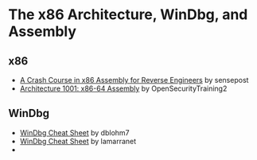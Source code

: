 # The x86 Architecture, WinDbg, and Assembly


## x86

- [A Crash Course in x86 Assembly for Reverse Engineers](https://sensepost.com/blogstatic/2014/01/SensePost_crash_course_in_x86_assembly-.pdf) by sensepost
- [Architecture 1001: x86-64 Assembly](https://p.ost2.fyi/courses/course-v1:OpenSecurityTraining2+Arch1001_x86-64_Asm+2021_v1/about) by OpenSecurityTraining2

## WinDbg

- [WinDbg Cheat Sheet](https://dblohm7.ca/pmo/windbgcheatsheet.html) by dblohm7
- [WinDbg Cheat Sheet](https://blog.lamarranet.com/wp-content/uploads/2021/09/WinDbg-Cheat-Sheet.pdf) by lamarranet
- 
